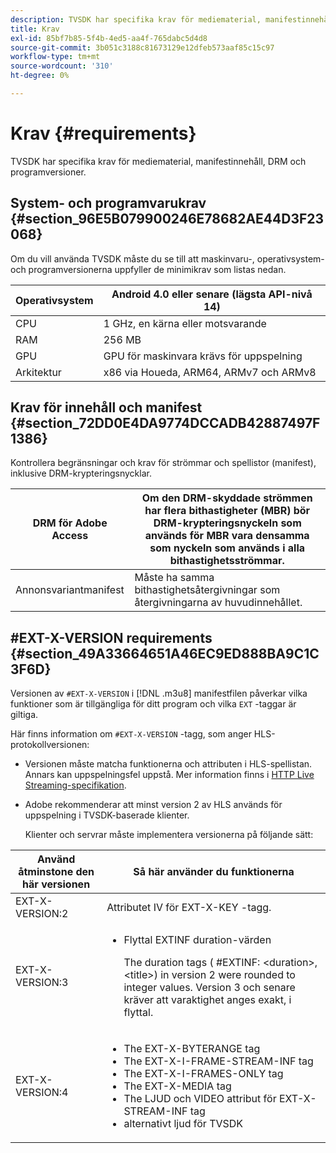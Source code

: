 ```yaml
---
description: TVSDK har specifika krav för mediematerial, manifestinnehåll, DRM och programversioner.
title: Krav
exl-id: 85bf7b85-5f4b-4ed5-aa4f-765dabc5d4d8
source-git-commit: 3b051c3188c81673129e12dfeb573aaf85c15c97
workflow-type: tm+mt
source-wordcount: '310'
ht-degree: 0%

---
```


# Krav {#requirements}

TVSDK har specifika krav för mediematerial, manifestinnehåll, DRM och programversioner.

## System- och programvarukrav {#section_96E5B079900246E78682AE44D3F23068}

Om du vill använda TVSDK måste du se till att maskinvaru-, operativsystem- och programversionerna uppfyller de minimikrav som listas nedan.

| Operativsystem | Android 4.0 eller senare (lägsta API-nivå 14) |
|---|---|
| CPU | 1 GHz, en kärna eller motsvarande |
| RAM | 256 MB |
| GPU | GPU för maskinvara krävs för uppspelning |
| Arkitektur | x86 via Houeda, ARM64, ARMv7 och ARMv8 |

## Krav för innehåll och manifest {#section_72DD0E4DA9774DCCADB42887497F1386}

Kontrollera begränsningar och krav för strömmar och spellistor (manifest), inklusive DRM-krypteringsnycklar.

| DRM för Adobe Access | Om den DRM-skyddade strömmen har flera bithastigheter (MBR) bör DRM-krypteringsnyckeln som används för MBR vara densamma som nyckeln som används i alla bithastighetsströmmar. |
|---|---|
| Annonsvariantmanifest | Måste ha samma bithastighetsåtergivningar som återgivningarna av huvudinnehållet. |

## #EXT-X-VERSION requirements {#section_49A33664651A46EC9ED888BA9C1C3F6D}

Versionen av `#EXT-X-VERSION` i [!DNL .m3u8] manifestfilen påverkar vilka funktioner som är tillgängliga för ditt program och vilka `EXT` -taggar är giltiga.

Här finns information om `#EXT-X-VERSION` -tagg, som anger HLS-protokollversionen:

* Versionen måste matcha funktionerna och attributen i HLS-spellistan. Annars kan uppspelningsfel uppstå. Mer information finns i [HTTP Live Streaming-specifikation](https://datatracker.ietf.org/doc/draft-pantos-http-live-streaming/?include_text=1).
* Adobe rekommenderar att minst version 2 av HLS används för uppspelning i TVSDK-baserade klienter.

   Klienter och servrar måste implementera versionerna på följande sätt:

<table frame="all" colsep="1" rowsep="1" id="table_62EB98EDD9DE49EC84CB1C7D59BC40E6"> 
 <thead> 
  <tr rowsep="1"> 
   <th colname="1" class="entry"> Använd åtminstone den här versionen </th> 
   <th colname="2" class="entry"> Så här använder du funktionerna </th> 
  </tr> 
 </thead>
 <tbody> 
  <tr rowsep="1"> 
   <td colname="1"> <span class="codeph"> EXT-X-VERSION:2 </span> </td> 
   <td colname="2"> Attributet IV för <span class="codeph"> EXT-X-KEY </span> -tagg. </td> 
  </tr> 
  <tr rowsep="1"> 
   <td colname="1"> <span class="codeph"> EXT-X-VERSION:3 </span> </td> 
   <td colname="2"> 
    <ul id="ul_C9500D3F934848639C204BF248F139FF"> 
     <li id="li_535A7E3FABCB46FE872A7EA5DE2A1784">Flyttal <span class="codeph"> EXTINF </span> duration-värden <p>The duration tags ( <span class="codeph"> #EXTINF: </span>&lt;duration&gt;,&lt;title&gt;) in version 2 were rounded to integer values. Version 3 och senare kräver att varaktighet anges exakt, i flyttal. </p> </li> 
    </ul> </td> 
  </tr> 
  <tr rowsep="0"> 
   <td colname="1"> <span class="codeph"> EXT-X-VERSION:4 </span> </td> 
   <td colname="2"> 
    <ul id="ul_3355A6CBBE2141DDB92660BB4B604D70"> 
     <li id="li_5E73D41AF6DC4CEE88D6C029FFCFC350">The <span class="codeph"> EXT-X-BYTERANGE </span> tag </li> 
     <li id="li_BF5141F516F749E5890860D487EB5287">The <span class="codeph"> EXT-X-I-FRAME-STREAM-INF </span> tag </li> 
     <li id="li_E0D399A13812499B94107CDE62998EE9">The <span class="codeph"> EXT-X-I-FRAMES-ONLY </span> tag </li> 
     <li id="li_A7783AFF99854EFBBAECD2967E4CBF2B">The <span class="codeph"> EXT-X-MEDIA </span> tag </li> 
     <li id="li_15AE652F33C1454AA90DDC65E7D6C2FD">The <span class="codeph"> LJUD </span> och <span class="codeph"> VIDEO </span> attribut för <span class="codeph"> EXT-X-STREAM-INF </span> tag </li> 
     <li id="li_DB2A7847D5884F6E91FD9E78101FBCA5">alternativt ljud för TVSDK </li> 
    </ul> </td> 
  </tr> 
 </tbody> 
</table>
